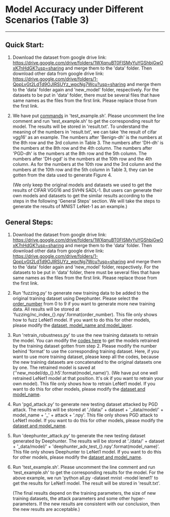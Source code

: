 ﻿# Model Accuracy under Different Scenarios (Table 3)

---
## Quick Start:

1. Download the dataset from google drive link: https://drive.google.com/drive/folders/1WXqnuBT0FISMyYuYGShbjGwOxK7nHdGK?usp=sharing and merge them to the 'data' folder. Then download other data from google drive link: https://drive.google.com/drive/folders/1-QppLvGt2LdTd9OJIRSUYz_wpcNg7Wcu?usp=sharing and merge them to the 'data' folder again and 'new_model' folder, respectively. For the datasets to be put in 'data' folder, there must be several files that have same names as the files from the first link. Please replace those from the first link. 

2. We have put [commands](https://github.com/DNNTesting/CovTesting/blob/d462c59c1cbc00c2add20ee0eaf7a9966859788b/Table%202/test_example.sh#L32-L41) in 'test_example.sh'. Please uncomment the line comment and run 'test_example.sh' to get the corresponding result for model. The results will be stored in 'result.txt'. To understand the meaning of the numbers in 'result.txt', we can take 'the result of cifar vgg16' as an example. The numbers after 'Benign-dh' is the numbers at the 8th row and the 3rd column in Table 3. The numbers after 'DH-dh' is the numbers at the 8th row and the 4th column. The numbers after 'PGD-dh' is the numbers at the 8th row and the 5th column. The numbers after 'DH-pgd' is the numbers at the 10th row and the 4th column. As for the numbers at the 10th row and the 3rd column and the numbers at the 10th row and the 5th column in Table 3, they can be gotten from the data used to generate Figure 4. 

   (We only keep the original models and datasets we used to get the results of CIFAR VGG16 and SVHN SADL-1. But users can generate their own models and datasets to get the similar results according to the steps in the following 'General Steps' section. We will take the steps to generate the results of MNIST LeNet-1 as an example.)



## General Steps:

1. Download the dataset from google drive link: https://drive.google.com/drive/folders/1WXqnuBT0FISMyYuYGShbjGwOxK7nHdGK?usp=sharing and merge them to the 'data' folder. Then download other data from google drive link: https://drive.google.com/drive/folders/1-QppLvGt2LdTd9OJIRSUYz_wpcNg7Wcu?usp=sharing and merge them to the 'data' folder again and 'new_model' folder, respectively. For the datasets to be put in 'data' folder, there must be several files that have same names as the files from the first link. Please replace those from the first link. 

2. Run 'fuzzing.py' to generate new training data to be added to the original training dataset using Deephunter. Please select the [order_number](https://github.com/DNNTesting/CovTesting/blob/b4f006e28cf8d49c0d95ca71d4e52416d1466623/Table%203/fuzzing.py#L336) from 0 to 9 if you want to generate more new training data. All results will be stored at  'fuzzing/nc_index_{}.npy'.format(order_number). This file only shows how to fuzz LeNet1 model. If you want to do this for other models, please modify the [dataset, model_name and model_layer](https://github.com/DNNTesting/CovTesting/blob/b4f006e28cf8d49c0d95ca71d4e52416d1466623/Table%203/fuzzing.py#L319-L321).

3. Run 'retrain_robustness.py' to use the new training datasets to retrain the model. You can modify the [codes here](https://github.com/DNNTesting/CovTesting/blob/b4f006e28cf8d49c0d95ca71d4e52416d1466623/Table%203/retrain_robustness.py#L381-L394) to get the models retrained by the training dataset gotten from step 2. Please modify the number behind 'format' to use the corresponding training dataset. Here, if you want to use more training dataset,  please keep all the codes, because the new training datasets are concatenated to the original datasets one by one. The retrained model is saved at (''new_model/dp_{}.h5'.format(model_name)'). (We have put one well retrained LeNet1 model at that position. It's ok if you want to retrain your own model). This file only shows how to retrain LeNet1 model. If you want to do this for other models, please modify the [dataset and model_name](https://github.com/DNNTesting/CovTesting/blob/b4f006e28cf8d49c0d95ca71d4e52416d1466623/Table%203/retrain_robustness.py#L368-L369).

4. Run 'pgd_attack.py' to generate new testing dataset attacked by PGD attack. The results will be stored at './data/' + dataset + '\_data/model/' + model_name + '_' + attack + '.npy'. This file only shows PGD attack to LeNet1 model. If you want to do this for other models, please modify the [dataset and model_name](https://github.com/DNNTesting/CovTesting/blob/b4f006e28cf8d49c0d95ca71d4e52416d1466623/Table%203/pgd_attack.py#L266-L267).

5. Run 'deephunter_attack.py' to generate the new testing dataset generated by Deephunter. The results will be stored at './data/' + dataset + '\_data/model/' + 'deephunter_adv_test_{}.npy'.format(model_name)'. This file only shows Deephunter to LeNet1 model. If you want to do this for other models, please modify the [dataset and model_name](https://github.com/DNNTesting/CovTesting/blob/b4f006e28cf8d49c0d95ca71d4e52416d1466623/Table%203/deephunter_attack.py#L304-L305).

6. Run 'test_example.sh'. Please uncomment the line comment and run 'test_example.sh' to get the corresponding results for the model. For the above example, we run 'python all.py  -dataset mnist  -model lenet1' to get the results for LeNet1 model. The result will be stored in 'result.txt'.

   (The final results depend on the training parameters, the size of new training datasets, the attack parameters and some other hyper-parameters. If the new results are consistent with our conclusion, then the new results are acceptable.)

   

   